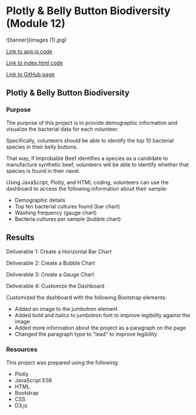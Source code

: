 #  Plotly & Belly Button Biodiversity (Module 12)

![banner](images (1).jpg)

[Link to app.js code](charts.js)

[Link to index.html code](index.html)

[Link to GitHub page](https://neilralston.github.io/Plotly_Challenge/)

## Plotly & Belly Button Biodiversity

### Purpose
The purpose of this project is to provide demographic information and visualize the bacterial data for each volunteer. 

Specifically, volunteers should be able to identify the top 10 bacterial species in their belly buttons. 

That way, if Improbable Beef identifies a species as a candidate to manufacture synthetic beef, volunteers will be able to identify whether that species is found in their navel.

Using JavaScript, Plotly, and HTML coding, volunteers can use the dashboard to access the following information about their sample:

* Demographic details
* Top ten bacterial cultures found (bar chart)
* Washing frequency (gauge chart)
* Bacteria cultures per sample (bubble chart)

## Results

Deliverable 1: Create a Horizontal Bar Chart

Deliverable 2: Create a Bubble Chart

Deliverable 3: Create a Gauge Chart

Deliverable 4: Customize the Dashboard

Customized the dashboard with the following Bootstrap elements:
* Added an image to the jumbotron element
* Added bold and italics to jumbotron font to improve legibility against the image
* Added more information about the project as a paragraph on the page
* Changed the paragraph type to "lead" to improve legibility

### Resources

This project was prepared using the following:
* Plotly
* JavaScript ES6
* HTML
* Bootstrap
* CSS
* D3.js
